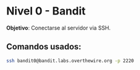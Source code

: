 # Nivel 0 - Bandit
**Objetivo**: Conectarse al servidor via SSH.

## Comandos usados:
```bash
ssh bandit0@bandit.labs.overthewire.org -p 2220
